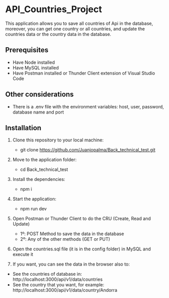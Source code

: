 # API_Countries_Project 

This application allows you to save all countries of Api in the database, moreover, you can get one country or all countries, and update the countries data or the country data in the database.

## Prerequisites
- Have Node installed
- Have MySQL installed
- Have Postman installed or Thunder Client extension of Visual Studio Code

## Other considerations
- There is a .env file with the environment variables: host, user, password, database name and port

## Installation
1. Clone this repository to your local machine: 
   - git clone https://github.com/Juanjopalma/Back_technical_test.git

2. Move to the application folder:
   - cd Back_technical_test

4. Install the dependencies:
   - npm i

5. Start the application:
   - npm run dev

6. Open Postman or Thunder Client to do the CRU (Create, Read and Update)
   - 1º: POST Method to save the data in the database
   - 2º: Any of the other methods (GET or PUT)
  
7. Open the countries.sql file (it is in the config folder) in MySQL and execute it 

8. If you want, you can see the data in the browser also to:
  - See the countries of database in:   http://localhost:3000/api/v1/data/countries
  - See the country that you want, for example:  http://localhost:3000/api/v1/data/country/Andorra
